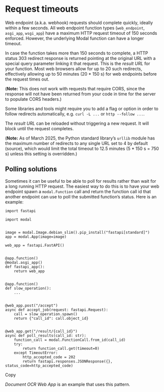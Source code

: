 # Request timeouts

Web endpoint (a.k.a. webhook) requests should complete quickly, ideally within
a few seconds. All web endpoint function types (`web_endpoint`, `asgi_app`,
`wsgi_app`) have a maximum HTTP request timeout of 150 seconds enforced.
However, the underlying Modal function can have a longer timeout.

In case the function takes more than 150 seconds to complete, a HTTP status
303 redirect response is returned pointing at the original URL with a special
query parameter linking it that request. This is the _result URL_ for your
function. Most web browsers allow for up to 20 such redirects, effectively
allowing up to 50 minutes (20 * 150 s) for web endpoints before the request
times out.

(**Note:** This does not work with requests that require CORS, since the
response will not have been returned from your code in time for the server to
populate CORS headers.)

Some libraries and tools might require you to add a flag or option in order to
follow redirects automatically, e.g. `curl -L ...` or `http --follow ...`.

The _result URL_ can be reloaded without triggering a new request. It will
block until the request completes.

(**Note:** As of March 2025, the Python standard library’s `urllib` module has
the maximum number of redirects to any single URL set to 4 by default
(source), which would limit the total timeout to 12.5 minutes (5 * 150 s = 750
s) unless this setting is overridden.)

## Polling solutions

Sometimes it can be useful to be able to poll for results rather than wait for
a long running HTTP request. The easiest way to do this is to have your web
endpoint spawn a `modal.Function` call and return the function call id that
another endpoint can use to poll the submitted function’s status. Here is an
example:

    
    
    import fastapi
    
    import modal
    
    
    image = modal.Image.debian_slim().pip_install("fastapi[standard]")
    app = modal.App(image=image)
    
    web_app = fastapi.FastAPI()
    
    
    @app.function()
    @modal.asgi_app()
    def fastapi_app():
        return web_app
    
    
    @app.function()
    def slow_operation():
        ...
    
    
    @web_app.post("/accept")
    async def accept_job(request: fastapi.Request):
        call = slow_operation.spawn()
        return {"call_id": call.object_id}
    
    
    @web_app.get("/result/{call_id}")
    async def poll_results(call_id: str):
        function_call = modal.FunctionCall.from_id(call_id)
        try:
            return function_call.get(timeout=0)
        except TimeoutError:
            http_accepted_code = 202
            return fastapi.responses.JSONResponse({}, status_code=http_accepted_code)

Copy

_Document OCR Web App_ is an example that uses this pattern.


